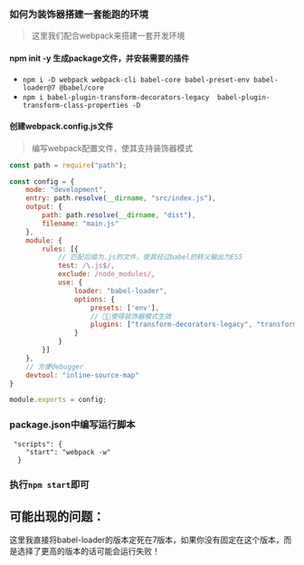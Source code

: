 ### 如何为装饰器搭建一套能跑的环境

> 这里我们配合webpack来搭建一套开发环境

#### npm init -y 生成package文件，并安装需要的插件

- `npm i -D webpack webpack-cli babel-core babel-preset-env babel-loader@7 @babel/core`
- `npm i babel-plugin-transform-decorators-legacy  babel-plugin-transform-class-properties -D`

#### 创建webpack.config.js文件

> 编写webpack配置文件，使其支持装饰器模式

```javascript
const path = require("path");

const config = {
    mode: "development",
    entry: path.resolve(__dirname, "src/index.js"),
    output: {
        path: path.resolve(__dirname, "dist"),
        filename: "main.js"
    },
    module: {
        rules: [{
            // 匹配后缀为.js的文件，使其经过babel的转义输出为ES5
            test: /\.js$/,
            exclude: /node_modules/,
            use: {
                loader: "babel-loader",
                options: {
                    presets: ['env'],
                    // 使得装饰器模式生效
                    plugins: ["transform-decorators-legacy", "transform-class-properties"]
                }
            }
        }]
    },
    // 方便debugger
    devtool: "inline-source-map"
}

module.exports = config;
```

### package.json中编写运行脚本

```
 "scripts": {
    "start": "webpack -w"
  }
```

### 执行`npm start`即可


## 可能出现的问题：

这里我直接将babel-loader的版本定死在7版本，如果你没有固定在这个版本，而是选择了更高的版本的话可能会运行失败！
